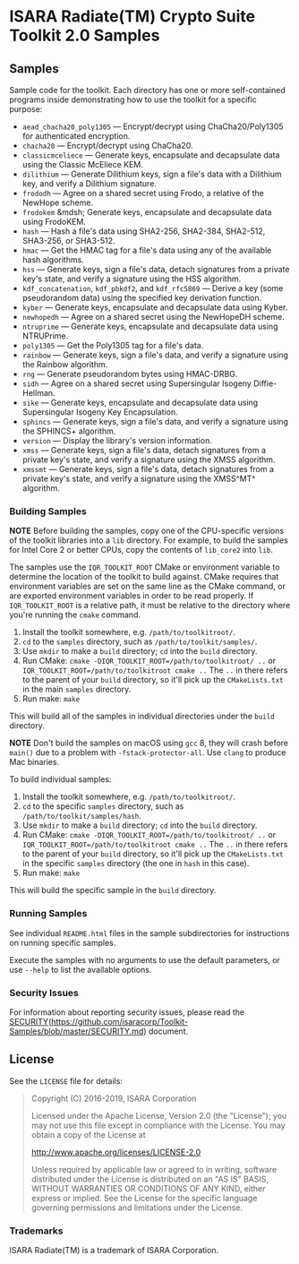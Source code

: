 # ISARA Radiate(TM) Crypto Suite Toolkit 2.0 Samples

## Samples

Sample code for the toolkit.  Each directory has one or more self-contained
programs inside demonstrating how to use the toolkit for a specific purpose:

* `aead_chacha20_poly1305` &mdash; Encrypt/decrypt using ChaCha20/Poly1305 for
  authenticated encryption.
* `chacha20` &mdash; Encrypt/decrypt using ChaCha20.
* `classicmceliece` &mdash; Generate keys, encapsulate and decapsulate data
  using the Classic McEliece KEM.
* `dilithium` &mdash; Generate Dilithium keys, sign a file's data with a
  Dilithium key, and verify a Dilithium signature.
* `frododh` &mdash; Agree on a shared secret using Frodo, a relative of the
  NewHope scheme.
* `frodokem` &mdsh; Generate keys, encapsulate and decapsulate data using
  FrodoKEM.
* `hash` &mdash; Hash a file's data using SHA2-256, SHA2-384, SHA2-512,
  SHA3-256, or SHA3-512.
* `hmac` &mdash; Get the HMAC tag for a file's data using any of the available
  hash algorithms.
* `hss` &mdash; Generate keys, sign a file's data, detach signatures from a
  private key's state, and verify a signature using the HSS algorithm.
* `kdf_concatenation`, `kdf_pbkdf2`, and `kdf_rfc5869` &mdash; Derive a key
  (some pseudorandom data) using the specified key derivation function.
* `kyber` &mdash; Generate keys, encapsulate and decapsulate data using
  Kyber.
* `newhopedh` &mdash; Agree on a shared secret using the NewHopeDH scheme.
* `ntruprime` &mdash; Generate keys, encapsulate and decapsulate data
  using NTRUPrime.
* `poly1305` &mdash; Get the Poly1305 tag for a file's data.
* `rainbow` &mdash; Generate keys, sign a file's data, and verify a signature
  using the Rainbow algorithm.
* `rng` &mdash; Generate pseudorandom bytes using HMAC-DRBG.
* `sidh` &mdash; Agree on a shared secret using Supersingular Isogeny
  Diffie-Hellman.
* `sike` &mdash; Generate keys, encapsulate and decapsulate data using
  Supersingular Isogeny Key Encapsulation.
* `sphincs` &mdash; Generate keys, sign a file's data, and verify a signature
  using the SPHINCS+ algorithm.
* `version` &mdash; Display the library's version information.
* `xmss` &mdash; Generate keys, sign a file's data, detach signatures from a
  private key's state, and verify a signature using the XMSS algorithm.
* `xmssmt` &mdash; Generate keys, sign a file's data, detach signatures from a
  private key's state, and verify a signature using the XMSS^MT^ algorithm.

### Building Samples

**NOTE**
Before building the samples, copy one of the CPU-specific versions of the
toolkit libraries into a `lib` directory. For example, to build the samples
for Intel Core 2 or better CPUs, copy the contents of `lib_core2` into `lib`.

The samples use the `IQR_TOOLKIT_ROOT` CMake or environment variable to
determine the location of the toolkit to build against. CMake requires that
environment variables are set on the same line as the CMake command, or are
exported environment variables in order to be read properly. If
`IQR_TOOLKIT_ROOT` is a relative path, it must be relative to the directory
where you're running the `cmake` command.

1. Install the toolkit somewhere, e.g. `/path/to/toolkitroot/`.
2. `cd` to the `samples` directory, such as `/path/to/toolkit/samples/`.
3. Use `mkdir` to make a `build` directory; `cd` into the `build` directory.
3. Run CMake: `cmake -DIQR_TOOLKIT_ROOT=/path/to/toolkitroot/ ..` or
   `IQR_TOOLKIT_ROOT=/path/to/toolkitroot cmake ..` The `..` in there refers to
   the parent of your `build` directory, so it'll pick up the `CMakeLists.txt`
   in the main `samples` directory.
4. Run make: `make`

This will build all of the samples in individual directories under the `build`
directory.

**NOTE**
Don't build the samples on macOS using `gcc` 8, they will crash before `main()`
due to a problem with `-fstack-protector-all`. Use `clang` to produce Mac
binaries.

To build individual samples:

1. Install the toolkit somewhere, e.g. `/path/to/toolkitroot/`.
2. `cd` to the specific `samples` directory, such as
   `/path/to/toolkit/samples/hash`.
3. Use `mkdir` to make a `build` directory; `cd` into the `build` directory.
3. Run CMake: `cmake -DIQR_TOOLKIT_ROOT=/path/to/toolkitroot/ ..` or
   `IQR_TOOLKIT_ROOT=/path/to/toolkitroot cmake ..` The `..` in there refers to
   the parent of your `build` directory, so it'll pick up the `CMakeLists.txt`
   in the specific `samples` directory (the one in `hash` in this case).
4. Run make: `make`

This will build the specific sample in the `build` directory.

### Running Samples

See individual `README.html` files in the sample subdirectories for instructions
on running specific samples.

Execute the samples with no arguments to use the default parameters, or use
`--help` to list the available options.

### Security Issues

For information about reporting security issues, please read the
[SECURITY]()(https://github.com/isaracorp/Toolkit-Samples/blob/master/SECURITY.md)
document.

## License

See the `LICENSE` file for details:

> Copyright (C) 2016-2019, ISARA Corporation
>
> Licensed under the Apache License, Version 2.0 (the "License");
> you may not use this file except in compliance with the License.
> You may obtain a copy of the License at
>
> http://www.apache.org/licenses/LICENSE-2.0
>
> Unless required by applicable law or agreed to in writing, software
> distributed under the License is distributed on an "AS IS" BASIS,
> WITHOUT WARRANTIES OR CONDITIONS OF ANY KIND, either express or implied.
> See the License for the specific language governing permissions and
> limitations under the License.

### Trademarks

ISARA Radiate(TM) is a trademark of ISARA Corporation.
